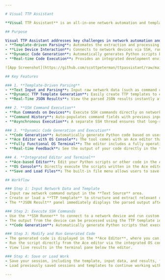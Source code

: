 ```yaml
---

# Visual TTP Assistant

**Visual TTP Assistant** is an all-in-one network automation and templating tool designed for network engineers, developers, and automation specialists. This tool simplifies the process of parsing network data, creating dynamic templates, running live commands on network devices, and generating executable scripts. With an integrated editor and terminal console, the tool enables users to modify and execute scripts in real-time, streamlining the entire workflow.

## Purpose

Visual TTP Assistant addresses key challenges in network automation and management:
- **Template-driven Parsing**: Automates the extraction and processing of network data using TTP (Text Template Parsing).
- **Live Device Interaction**: Connects to network devices via SSH, runs commands, and processes the output in real-time.
- **Dynamic Code Generation**: Automatically generates Python scripts based on user inputs and templates.
- **Real-time Code Execution**: Provides an integrated development environment with Ace editor and an OS console where users can modify and run generated code.

![App Screenshot](https://github.com/scottpeterman/ttpassistant/raw/main/screenshots/app.png)

## Key Features

### 1. **Template-Driven Parsing**
- **Text Input and Parsing**: Input raw network data (such as command outputs) and apply a TTP template to extract structured information.
- **Dynamic TTP Template Generation**: Easily create TTP templates to extract key details from unstructured network data.
- **Real-Time JSON Results**: View the parsed JSON results instantly after applying a template.

### 2. **SSH Command Execution**
- **Run Commands on Devices**: Execute SSH commands directly on network devices from within the tool. This is integrated with TTP, allowing you to process the live data using templates.
- **Command History**: Auto-populates command fields with previous inputs, saving time for repeated tasks.
- **Asynchronous Execution**: A separate SSH thread ensures that long-running commands don't block the UI.

### 3. **Dynamic Code Generation and Execution**
- **Code Generation**: Automatically generate Python code based on user input, SSH commands, and templates.
- **Ace Editor with OS Console**: The tool comes with an Ace editor that not only highlights code but also allows users to run the generated scripts in real-time through an integrated OS console (PowerShell, batch, Python, etc.).
- **Fully Functional OS Terminal**: The editor includes a fully operational terminal where you can execute scripts instantly without leaving the environment.
- **Real-time Feedback**: See the output of your code directly in the terminal pane.

### 4. **Integrated Editor and Terminal**
- **Ace-based Editor**: Edit your Python scripts or other code in the Ace editor, with features like syntax highlighting, autocompletion, and keyboard shortcuts.
- **OS Console**: Directly execute the scripts written in the Ace editor. It supports Python, batch, and PowerShell commands.
- **Save and Load Files**: The built-in file menu allows users to save and open scripts, making it easy to resume work later.

## Workflow

### Step 1: Input Network Data and Template
- Input raw network command output in the **Text Source** area.
- Create or load a **TTP template** to structure and extract relevant data.
- The **JSON Result** panel immediately displays the parsed output after applying the TTP template.

### Step 2: Execute SSH Commands
- Use the **SSH Runner** to connect to a network device and run custom commands.
- The output from the device can be processed using the TTP template in real-time.
- **Code Generation**: Automatically generate Python scripts that execute the same SSH commands. 

### Step 3: Modify and Run Generated Code
- The generated code is displayed in the **Ace Editor**, where you can edit or modify it as needed.
- Run the script directly from the Ace editor via the integrated OS console.
- View live results in the terminal pane below the editor.

### Step 4: Save or Load Work
- Save your session, including the template, input data, and results, for future use.
- Load previously saved sessions and templates to continue working without starting from scratch.

---
```

